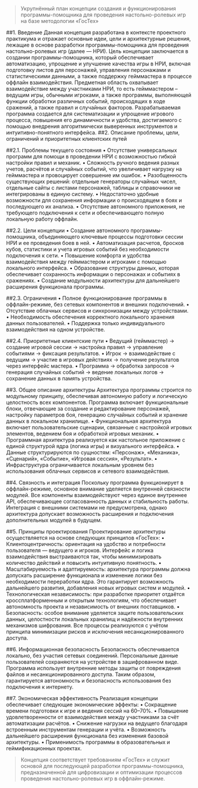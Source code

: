 

> Укрупнённый план концепции создания и функционирования программы-помощника для проведения настольно-ролевых игр на базе методологии «ГосТех»

##1. Введение
Данная концепция разработана в контексте проектного практикума и отражает основные идеи, цели и архитектурные решения, лежащие в основе разработки программы-помощника для проведения настольно-ролевых игр (далее — НРИ). Цель концепции заключается в создании программы-помощника, который обеспечивает автоматизацию, упрощение и улучшение качества игры в НРИ, включая подготовку листов для персонажей, управления персонажами и статистическими данными, а также поддержку гейммастера в процессе оффлайн взаимодействия.
Предметная область охватывает взаимодействие между участниками НРИ, то есть гейммастером – ведущим игры, обычными игроками, а также программы, выполняющей функции обработки различных событий, происходящих в ходе сражений, а также правил и случайных факторов. Разрабатываемая программа создается для систематизации и упрощение игрового процесса, повышения его динамичности и удобства, достигаемого с помощью внедрения алгоритмически выверенных инструментов и интуитивно-понятного интерфейса.
##2. Описание проблемы, цели, ограничений и приоритетных клиентских путей

##2.1. Проблемы текущего состояния
•	Отсутствие универсальных программ для помощи в проведении НРИ с возможностью гибкой настройки правил и механик.
•	Сложность ручного ведения разных учетов, расчётов и случайных событий, что увеличивает нагрузку на гейммастера и провоцирует совершение им ошибок.
•	Разобщенность существующих решений: отдельные генераторы случайных чисел, отдельные сайты с листами персонажей, таблицы и справочники не интегрированы в единую систему.
•	Недостаточно удобные возможности для сохранения информации о происходящем в боях и последующего их анализа.
•	Отсутствие автономного приложения, не требующего подключения к сети и обеспечивающего полную локальную работу оффлайн.

##2.2. Цели концепции
•	Создание автономного программы-помощника, объединяющего ключевые процессы подготовки сессии НРИ и ее проведения боев в ней.
•	Автоматизация расчетов, бросков кубов, статистики и учета игровых событий без необходимости подключения к сети.
•	Повышение комфорта и удобства взаимодействия между гейммастером и игроками с помощью локального интерфейса.
•	Образование структуры данных, которая обеспечивает сохранность информации о персонажах и событиях в сражениях.
•	Создание модульности архитектуры для дальнейшего расширения функционала программы.

##2.3. Ограничения
•	Полное функционирование программы в оффлайн-режиме, без сетевых компонентов и внешних подключений.
•	Отсутствие облачных сервисов и синхронизации между устройствами.
•	Необходимость обеспечения корректного локального хранения данных пользователей.
•	Поддержка только индивидуального взаимодействия на одном устройстве.

##2.4. Приоритетные клиентские пути
•	Ведущий (гейммастер) → создание игровой сессии → настройка правил → управление событиями → фиксация результатов.
•	Игрок → взаимодействие с ведущим → участие в игровых действиях → получение результатов через интерфейс мастера.
•	Программа → обработка запросов → генерация случайных событий → ведение локальных логов → сохранение данных в память устройства.

##3. Общее описание архитектуры
Архитектура программы строится по модульному принципу, обеспечивая автономную работу и логическую целостность всех компонентов. Программа включает функциональные блоки, отвечающие за создание и редактирование персонажей, настройку параметров боя, генерацию случайных событий и хранение данных в локальном хранилище.
•	Функциональная архитектура включает пользовательские сценарии, связанные с настройкой игровых элементов, ведением боя и обработкой игровых механик. 
•	Программная архитектура реализуется как настольное приложение с единой структурой ядра (логика игры) и визуального интерфейса. 
•	Данные структурируются по сущностям: «Персонаж», «Механика», «Сценарий», «Событие», «Игровая сессия», «Результат». 
•	Инфраструктура ограничивается локальным уровнем без использования облачных сервисов и сетевого взаимодействия.

##4. Связность и интеграция
Поскольку программа функционирует в оффлайн-режиме, основное внимание уделяется внутренней связности модулей. Все компоненты взаимодействуют через единое внутреннее API, обеспечивающее согласованность данных и стабильность работы. Интеграция с внешними системами не предусмотрена, однако архитектура допускает возможность расширения и подключения дополнительных модулей в будущем.

##5. Принципы проектирования
Проектирование архитектуры осуществляется на основе следующих принципов «ГосТех»:
•	Клиентоцентричность: ориентация на удобство и потребности пользователя — ведущего и игроков. Интерфейс и логика взаимодействия выстраиваются так, чтобы минимизировать количество действий и повысить интуитивную понятность.
•	Масштабируемость и адаптируемость: архитектура программы должна допускать расширение функционала и изменение логики без необходимости переработки ядра. Это гарантирует возможность дальнейшего развития, добавления новых игровых систем и модулей.
•	Технологическая независимость: при разработке приоритет отдаётся кроссплатформенным и открытым технологиям, что обеспечивает автономность проекта и независимость от внешних поставщиков.
•	Безопасность: особое внимание уделяется защите пользовательских данных, целостности локальных хранилищ и надёжности внутренних механизмов шифрования. Все процессы реализуются с учётом принципа минимизации рисков и исключения несанкционированного доступа.

##6. Информационная безопасность
Безопасность обеспечивается локально, без участия сетевых соединений. 
Персональные данные пользователей сохраняются на устройстве в зашифрованном виде. Программа использует внутренние методы защиты от повреждения файлов и несанкционированного доступа. Таким образом, гарантируется автономность и безопасность использования без подключения к интернету.

##7. Экономическая эффективность
Реализация концепции обеспечивает следующие экономические эффекты:
•	Сокращение времени подготовки к игре и ведения сессий на 60–70%.
•	Повышение удовлетворенности от взаимодействия между участниками за счёт автоматизации расчётов.
•	Снижение нагрузки на ведущего благодаря встроенным инструментам генерации и учёта.
•	Возможность дальнейшего расширения функционала без изменения базовой архитектуры.
•	Применимость программы в образовательных и геймификационных проектах.

> Концепция соответствует требованиям «ГосТех» и служит основой для последующей разработки программы-помощника, предназначенной для цифровизации и оптимизации процессов проведения настольно-ролевых игр в оффлайн-режиме.
